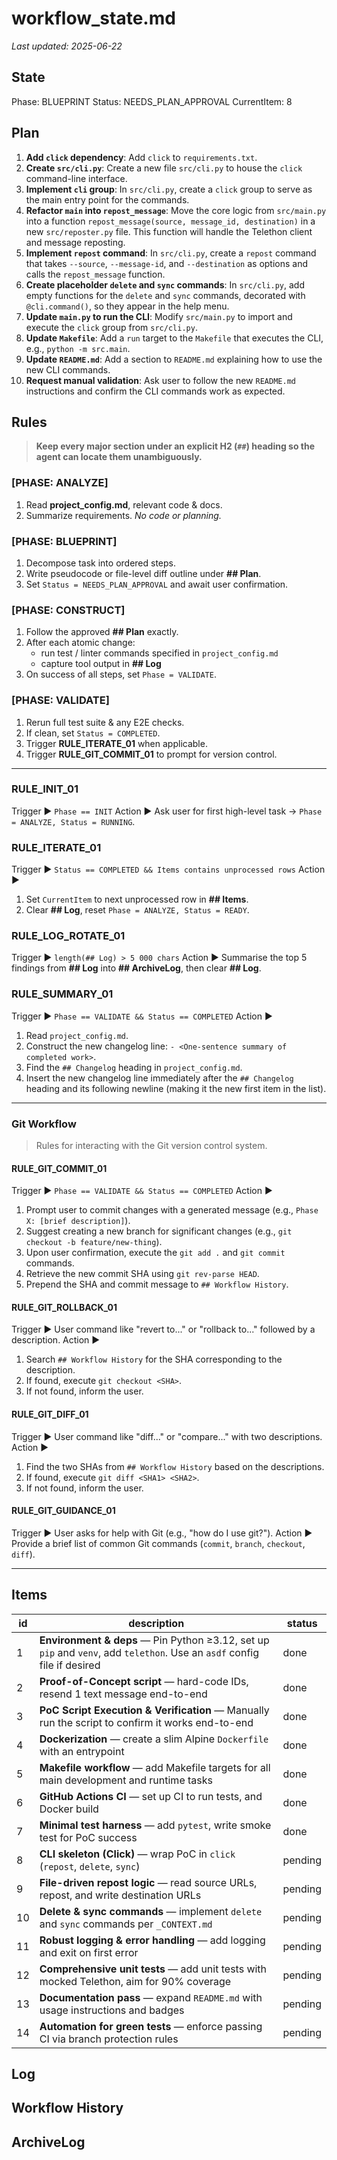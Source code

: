 # workflow_state.md
_Last updated: 2025-06-22_

## State
Phase: BLUEPRINT
Status: NEEDS_PLAN_APPROVAL
CurrentItem: 8

## Plan
1.  **Add `click` dependency**: Add `click` to `requirements.txt`.
2.  **Create `src/cli.py`**: Create a new file `src/cli.py` to house the `click` command-line interface.
3.  **Implement `cli` group**: In `src/cli.py`, create a `click` group to serve as the main entry point for the commands.
4.  **Refactor `main` into `repost_message`**: Move the core logic from `src/main.py` into a function `repost_message(source, message_id, destination)` in a new `src/reposter.py` file. This function will handle the Telethon client and message reposting.
5.  **Implement `repost` command**: In `src/cli.py`, create a `repost` command that takes `--source`, `--message-id`, and `--destination` as options and calls the `repost_message` function.
6.  **Create placeholder `delete` and `sync` commands**: In `src/cli.py`, add empty functions for the `delete` and `sync` commands, decorated with `@cli.command()`, so they appear in the help menu.
7.  **Update `main.py` to run the CLI**: Modify `src/main.py` to import and execute the `click` group from `src/cli.py`.
8.  **Update `Makefile`**: Add a `run` target to the `Makefile` that executes the CLI, e.g., `python -m src.main`.
9.  **Update `README.md`**: Add a section to `README.md` explaining how to use the new CLI commands.
10. **Request manual validation**: Ask user to follow the new `README.md` instructions and confirm the CLI commands work as expected.

## Rules
> **Keep every major section under an explicit H2 (`##`) heading so the agent can locate them unambiguously.**

### [PHASE: ANALYZE]
1. Read **project_config.md**, relevant code & docs.
2. Summarize requirements. *No code or planning.*

### [PHASE: BLUEPRINT]
1. Decompose task into ordered steps.
2. Write pseudocode or file-level diff outline under **## Plan**.
3. Set `Status = NEEDS_PLAN_APPROVAL` and await user confirmation.

### [PHASE: CONSTRUCT]
1. Follow the approved **## Plan** exactly.
2. After each atomic change:
   - run test / linter commands specified in `project_config.md`
   - capture tool output in **## Log**
3. On success of all steps, set `Phase = VALIDATE`.

### [PHASE: VALIDATE]
1. Rerun full test suite & any E2E checks.
2. If clean, set `Status = COMPLETED`.
3. Trigger **RULE_ITERATE_01** when applicable.
4. Trigger **RULE_GIT_COMMIT_01** to prompt for version control.

---

### RULE_INIT_01
Trigger ▶ `Phase == INIT`
Action ▶ Ask user for first high-level task → `Phase = ANALYZE, Status = RUNNING`.

### RULE_ITERATE_01
Trigger ▶ `Status == COMPLETED && Items contains unprocessed rows`
Action ▶
1. Set `CurrentItem` to next unprocessed row in **## Items**.
2. Clear **## Log**, reset `Phase = ANALYZE, Status = READY`.

### RULE_LOG_ROTATE_01
Trigger ▶ `length(## Log) > 5 000 chars`
Action ▶ Summarise the top 5 findings from **## Log** into **## ArchiveLog**, then clear **## Log**.

### RULE_SUMMARY_01
Trigger ▶ `Phase == VALIDATE && Status == COMPLETED`
Action ▶
1. Read `project_config.md`.
2. Construct the new changelog line: `- <One-sentence summary of completed work>`.
3. Find the `## Changelog` heading in `project_config.md`.
4. Insert the new changelog line immediately after the `## Changelog` heading and its following newline (making it the new first item in the list).

---

### Git Workflow
> Rules for interacting with the Git version control system.

#### RULE_GIT_COMMIT_01
Trigger ▶ `Phase == VALIDATE && Status == COMPLETED`
Action ▶
1. Prompt user to commit changes with a generated message (e.g., `Phase X: [brief description]`).
2. Suggest creating a new branch for significant changes (e.g., `git checkout -b feature/new-thing`).
3. Upon user confirmation, execute the `git add .` and `git commit` commands.
4. Retrieve the new commit SHA using `git rev-parse HEAD`.
5. Prepend the SHA and commit message to `## Workflow History`.

#### RULE_GIT_ROLLBACK_01
Trigger ▶ User command like "revert to..." or "rollback to..." followed by a description.
Action ▶
1. Search `## Workflow History` for the SHA corresponding to the description.
2. If found, execute `git checkout <SHA>`.
3. If not found, inform the user.

#### RULE_GIT_DIFF_01
Trigger ▶ User command like "diff..." or "compare..." with two descriptions.
Action ▶
1. Find the two SHAs from `## Workflow History` based on the descriptions.
2. If found, execute `git diff <SHA1> <SHA2>`.
3. If not found, inform the user.

#### RULE_GIT_GUIDANCE_01
Trigger ▶ User asks for help with Git (e.g., "how do I use git?").
Action ▶ Provide a brief list of common Git commands (`commit`, `branch`, `checkout`, `diff`).

---

## Items
| id | description | status |
|----|-------------|--------|
| 1  | **Environment & deps** — Pin Python ≥3.12, set up `pip` and `venv`, add `telethon`. Use an `asdf` config file if desired | done |
| 2  | **Proof-of-Concept script** — hard-code IDs, resend 1 text message end-to-end | done |
| 3  | **PoC Script Execution & Verification** — Manually run the script to confirm it works end-to-end | done |
| 4  | **Dockerization** — create a slim Alpine `Dockerfile` with an entrypoint | done |
| 5  | **Makefile workflow** — add Makefile targets for all main development and runtime tasks | done |
| 6  | **GitHub Actions CI** — set up CI to run tests, and Docker build | done |
| 7  | **Minimal test harness** — add `pytest`, write smoke test for PoC success | done |
| 8  | **CLI skeleton (Click)** — wrap PoC in `click` (`repost`, `delete`, `sync`) | pending |
| 9  | **File-driven repost logic** — read source URLs, repost, and write destination URLs | pending |
| 10 | **Delete & sync commands** — implement `delete` and `sync` commands per `_CONTEXT.md` | pending |
| 11 | **Robust logging & error handling** — add logging and exit on first error | pending |
| 12 | **Comprehensive unit tests** — add unit tests with mocked Telethon, aim for 90% coverage | pending |
| 13 | **Documentation pass** — expand `README.md` with usage instructions and badges | pending |
| 14 | **Automation for green tests** — enforce passing CI via branch protection rules | pending |

## Log
<!-- AI appends detailed reasoning, tool output, and errors here -->

## Workflow History
<!-- RULE_GIT_COMMIT_01 stores commit SHAs and messages here -->

## ArchiveLog
<!-- RULE_LOG_ROTATE_01 stores condensed summaries here -->